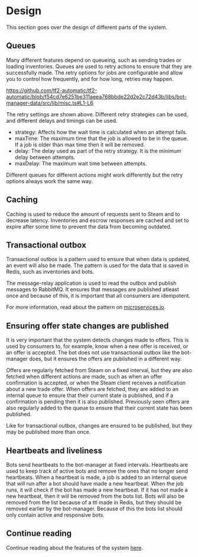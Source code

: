 # Design

This section goes over the design of different parts of the system.

## Queues

Many different features depend on queueing, such as sending trades or loading inventories. Queues are used to retry actions to ensure that they are successfully made. The retry options for jobs are configurable and allow you to control how frequently, and for how long, retries may happen.

https://github.com/tf2-automatic/tf2-automatic/blob/f54cd7e6251be311aeea768bbde22d2e2c72d43b/libs/bot-manager-data/src/lib/misc.ts#L1-L6

The retry settings are shown above. Different retry strategies can be used, and different delays and timings can be used.

- strategy: Affects how the wait time is calculated when an attempt fails.
- maxTime: The maximum time that the job is allowed to be in the queue. If a job is older than max time then it will be removed.
- delay: The delay used as part of the retry strategy. It is the minimum delay between attempts.
- maxDelay: The maximum wait time between attempts.

Different queues for different actions might work differently but the retry options always work the same way.

## Caching

Caching is used to reduce the amount of requests sent to Steam and to decrease latency. Inventories and escrow responses are cached and set to expire after some time to prevent the data from becoming outdated.

## Transactional outbox

Transactional outbox is a pattern used to ensure that when data is updated, an event will also be made. The pattern is used for the data that is saved in Redis, such as inventories and bots.

The message-relay application is used to read the outbox and publish messages to RabbitMQ. It ensures that messages are published atleast once and because of this, it is important that all consumers are idempotent.

For more information, read about the pattern on [microservices.io](https://microservices.io/patterns/data/transactional-outbox.html).

## Ensuring offer state changes are published

It is very important that the system detects changes made to offers. This is used by consumers to, for example, know when a new offer is received, or an offer is accepted. The bot does not use transactional outbox like the bot-manager does, but it ensures the offers are published in a different way.

Offers are regularly fetched from Steam on a fixed interval, but they are also fetched when different actions are made, such as when an offer confirmation is accepted, or when the Steam client receives a notification about a new trade offer. When offers are fetched, they are added to an internal queue to ensure that their current state is published, and if a confirmation is pending then it is also published. Previously seen offers are also regularly added to the queue to ensure that their current state has been published.

Like for transactional outbox, changes are ensured to be published, but they may be published more than once.

## Heartbeats and liveliness

Bots send heartbeats to the bot-manager at fixed intervals. Heartbeats are used to keep track of active bots and remove the ones that no longer send heartbeats. When a heartbeat is made, a job is added to an internal queue that will run after a bot should have made a new heartbeat. When the job runs, it will check if the bot has made a new heartbeat. If it has not made a new heartbeat, then it will be removed from the bots list. Bots will also be removed from the list because of a ttl made in Redis, but they should be removed earlier by the bot-manager. Because of this the bots list should only contain active and responsive bots.

## Continue reading

Continue reading about the features of the system [here](features.md).
